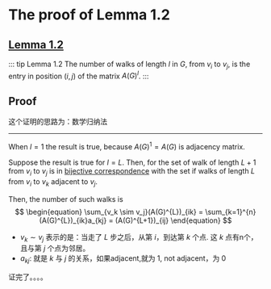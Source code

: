 # The proof of Lemma 1.2

## [Lemma 1.2](../Chapter_1.md#adjacency-matrix)
::: tip Lemma 1.2 
The number of walks of length $l$ in $G$, from $v_i$ to $v_j$, is the entry in position $(i,j)$ of the matrix $A(G)^{l}$.
:::

## Proof
这个证明的思路为：数学归纳法

---
When $l = 1$ the result is true, because $A(G)^{1} = A(G)$ is adjacency matrix.

Suppose the result is true for $l = L$. Then, for the set of walk of length $L+1$ from $v_i$ to $v_j$ is in [bijective correspondence](https://en.wikipedia.org/wiki/Bijection) with the set if walks of length $L$ from $v_i$ to $v_k$ adjacent to $v_j$.

Then, the number of such walks is 
$$
\begin{equation}
    \sum_{v_k \sim v_j}(A(G)^{L})_{ik} = \sum_{k=1}^{n}(A(G)^{L})_{ik}a_{kj} = (A(G)^{L+1})_{ij}
\end{equation}
$$

- $v_k \sim v_j$ 表示的是：当走了 $L$ 步之后，从第 $i$，到达第 $k$ 个点. 这 $k$ 点有n个，且与第 $j$ 个点为邻居。
- $a_{kj}$: 就是 $k$ 与 $j$ 的关系，如果adjacent,就为 1, not adjacent，为 0

证完了。。。。